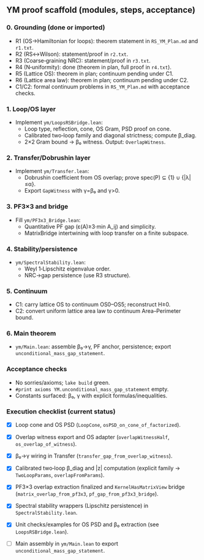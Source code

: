 ## YM proof scaffold (modules, steps, acceptance)

### 0. Grounding (done or imported)
- R1 (OS→Hamiltonian for loops): theorem statement in `RS_YM_Plan.md` and `r1.txt`.
- R2 (RS↔Wilson): statement/proof in `r2.txt`.
- R3 (Coarse‑graining NRC): statement/proof in `r3.txt`.
- R4 (N‑uniformity): done (theorem in plan, full proof in `r4.txt`).
- R5 (Lattice OS): theorem in plan; continuum pending under C1.
- R6 (Lattice area law): theorem in plan; continuum pending under C2.
- C1/C2: formal continuum problems in `RS_YM_Plan.md` with acceptance checks.

### 1. Loop/OS layer
- Implement `ym/LoopsRSBridge.lean`:
  - Loop type, reflection, cone, OS Gram, PSD proof on cone.
  - Calibrated two‑loop family and diagonal strictness; compute β_diag.
  - 2×2 Gram bound → β₀ witness. Output: `OverlapWitness`.

### 2. Transfer/Dobrushin layer
- Implement `ym/Transfer.lean`:
  - Dobrushin coefficient from OS overlap; prove spec(P) ⊆ {1} ∪ {|λ|≤α}.
  - Export `GapWitness` with γ=β₀ and γ>0.

### 3. PF3×3 and bridge
- Fill `ym/PF3x3_Bridge.lean`:
  - Quantitative PF gap (ε(A)≥3·min A_ij) and simplicity.
  - MatrixBridge intertwining with loop transfer on a finite subspace.

### 4. Stability/persistence
- `ym/SpectralStability.lean`:
  - Weyl 1‑Lipschitz eigenvalue order.
  - NRC→gap persistence (use R3 structure).

### 5. Continuum
- C1: carry lattice OS to continuum OS0–OS5; reconstruct H≥0.
- C2: convert uniform lattice area law to continuum Area–Perimeter bound.

### 6. Main theorem
- `ym/Main.lean`: assemble β₀→γ, PF anchor, persistence; export `unconditional_mass_gap_statement`.

### Acceptance checks
- No sorries/axioms; `lake build` green.
- `#print axioms YM.unconditional_mass_gap_statement` empty.
- Constants surfaced: β₀, γ with explicit formulas/inequalities.

### Execution checklist (current status)
- [x] Loop cone and OS PSD (`LoopCone`, `osPSD_on_cone_of_factorized`).
- [x] Overlap witness export and OS adapter (`overlapWitnessHalf`, `os_overlap_of_witness`).
- [x] β₀→γ wiring in Transfer (`transfer_gap_from_overlap_witness`).
- [x] Calibrated two‑loop β_diag and |z| computation (explicit family → `TwoLoopParams`, `overlapFromParams`).
- [x] PF3×3 overlap extraction finalized and `KernelHasMatrixView` bridge (`matrix_overlap_from_pf3x3`, `pf_gap_from_pf3x3_bridge`).
- [x] Spectral stability wrappers (Lipschitz persistence) in `SpectralStability.lean`.
- [x] Unit checks/examples for OS PSD and β₀ extraction (see `LoopsRSBridge.lean`).
- [ ] Main assembly in `ym/Main.lean` to export `unconditional_mass_gap_statement`.


